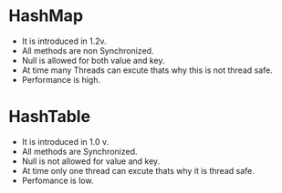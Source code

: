 # HashMap
* It is introduced in 1.2v.
* All methods are non Synchronized.
* Null is allowed for both value and key.
* At time many Threads can excute thats why this is not thread safe.
* Performance is high. 
# HashTable
* It is introduced in 1.0 v.
* All methods are Synchronized.
* Null is not allowed for value and key.
* At time only one thread can excute thats why it is thread safe.
* Perfomance is low.
